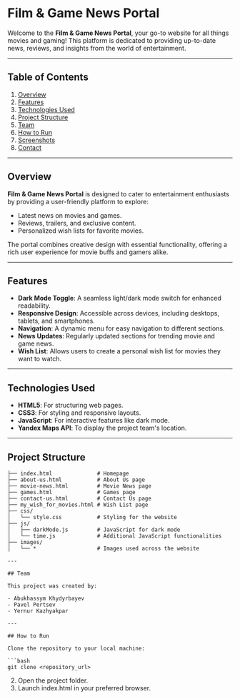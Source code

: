 # Film & Game News Portal

Welcome to the **Film & Game News Portal**, your go-to website for all things movies and gaming! This platform is dedicated to providing up-to-date news, reviews, and insights from the world of entertainment.

---

## Table of Contents

1. [Overview](#overview)
2. [Features](#features)
3. [Technologies Used](#technologies-used)
4. [Project Structure](#project-structure)
5. [Team](#team)
6. [How to Run](#how-to-run)
7. [Screenshots](#screenshots)
8. [Contact](#contact)

---

## Overview

**Film & Game News Portal** is designed to cater to entertainment enthusiasts by providing a user-friendly platform to explore:

- Latest news on movies and games.
- Reviews, trailers, and exclusive content.
- Personalized wish lists for favorite movies.

The portal combines creative design with essential functionality, offering a rich user experience for movie buffs and gamers alike.

---

## Features

- **Dark Mode Toggle**: A seamless light/dark mode switch for enhanced readability.
- **Responsive Design**: Accessible across devices, including desktops, tablets, and smartphones.
- **Navigation**: A dynamic menu for easy navigation to different sections.
- **News Updates**: Regularly updated sections for trending movie and game news.
- **Wish List**: Allows users to create a personal wish list for movies they want to watch.

---

## Technologies Used

- **HTML5**: For structuring web pages.
- **CSS3**: For styling and responsive layouts.
- **JavaScript**: For interactive features like dark mode.
- **Yandex Maps API**: To display the project team's location.

---

## Project Structure

```plaintext
├── index.html              # Homepage
├── about-us.html           # About Us page
├── movie-news.html         # Movie News page
├── games.html              # Games page
├── contact-us.html         # Contact Us page
├── my_wish_for_movies.html # Wish List page
├── css/
│   └── style.css           # Styling for the website
├── js/
│   ├── darkMode.js         # JavaScript for dark mode
│   └── time.js             # Additional JavaScript functionalities
├── images/
│   └── *                   # Images used across the website

---

## Team

This project was created by:

- Abukhassym Khydyrbayev
- Pavel Pertsev
- Yernur Kazhyakpar

---

## How to Run

Clone the repository to your local machine:

```bash
git clone <repository_url>
```

2. Open the project folder.
3. Launch index.html in your preferred browser.